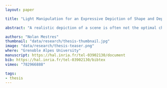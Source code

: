 ```yaml
---
layout: paper

title: "Light Manipulation for an Expressive Depiction of Shape and Depth"

abstract: "A realistic depiction of a scene is often not the optimal choice to efficiently convey a message. In this thesis, we investigate how visual artists control lighting to influence our perception of physical properties of the scene. We are particularly interested in their uses of shading and cast shadows to depict shape and depth information. We find a particular case-study in the style of the hand-painted panorama maps of Pierre Novat (1928-2007), who excelled at depicting complex mountainous landscapes. We study Novat’s pictorial style and how he freed himself from depicting mountains realistically, in favour of effectively transmitting the necessary information for terrain understanding.<br/><br/>Drawing on Vision Science and our study of Novat’s artworks, we introduce novel methods aimed at enhancing the depiction of shape and depth information in 3D renderings:<br/><br/>Our first method, Local Light Alignment, focuses on enhancing shape depiction at multiple scales by controlling the shading intensity locally at the surface. We change the light direction at each surface point to ensure congruence between the actual physical shape and its shading patterns. We extend our approach to control material components independently, e.g., highlights and refractions.<br/><br/>Our second approach focuses on cast shadows. They can at the same time mask areas, hindering our perception, as well as provide our visual system with depth, shape, and spatial arrangement information. Our method computes geometry-dependent light directions ensuring a correct placement of cast shadows. We also propose multi-scale cast shadows to reintroduce lost depth and shape cues in already shadowed areas.<br/><br/>Finally, we show the effectiveness of our lighting editing algorithms in the context of analytical shading (2D maps), as well as for 3D panorama maps."

authors: "Nolan Mestres"
thumbnail: "data/research/thesis-thumbnail.jpg"
image: "data/research/thesis-teaser.png"
where: "Grenoble Alpes University"
manuscript: https://hal.inria.fr/tel-03902130/document
bib: https://hal.inria.fr/tel-03902130/bibtex
vimeo: "782966888"

tags:
- thesis
---
```


